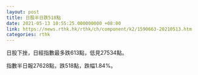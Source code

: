 ```yaml
---
layout: post
title: 日股半日跌518點
date: 2021-05-13 10:55:25.000000000 +08:00
link: https://news.rthk.hk/rthk/ch/component/k2/1590663-20210513.htm
categories: rthk
---
```


日股下挫，日經指數最多跌613點，低見27534點。

指數半日報27628點，跌518點，跌幅1.84%。

